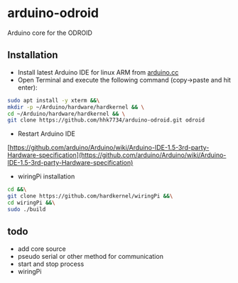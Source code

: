 # arduino-odroid

Arduino core for the ODROID

## Installation

- Install latest Arduino IDE for linux ARM from [arduino.cc](https://www.arduino.cc/en/Main/Software)
- Open Terminal and execute the following command (copy->paste and hit enter):

```bash
sudo apt install -y xterm &&\
mkdir -p ~/Arduino/hardware/hardkernel && \
cd ~/Arduino/hardware/hardkernel && \
git clone https://github.com/hhk7734/arduino-odroid.git odroid
```

- Restart Arduino IDE

[https://github.com/arduino/Arduino/wiki/Arduino-IDE-1.5-3rd-party-Hardware-specification](https://github.com/arduino/Arduino/wiki/Arduino-IDE-1.5-3rd-party-Hardware-specification)

- wiringPi installation

```bash
cd &&\
git clone https://github.com/hardkernel/wiringPi &&\
cd wiringPi &&\
sudo ./build
```

## todo

- add core source
- pseudo serial or other method for communication
- start and stop process
- wiringPi
